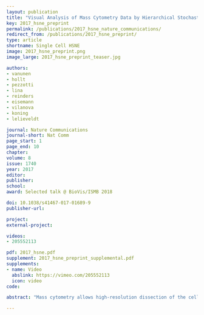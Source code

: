 ```yaml
---
layout: publication
title: "Visual Analysis of Mass Cytometry Data by Hierarchical Stochastic Neighbor Embedding Reveals Rare Cell Types"
key: 2017_hsne_preprint
permalink: /publications/2017_hsne_nature_communications/
redirect_from: /publications/2017_hsne_preprint/
type: article
shortname: Single Cell HSNE
image: 2017_hsne_preprint.png
image_large: 2017_hsne_preprint_teaser.jpg

authors:
- vanunen
- hollt
- pezzotti
- lina
- reinders
- eisemann
- vilanova
- koning
- lelieveldt

journal: Nature Communications
journal-short: Nat Comm
page_start: 1
page_end: 10
chapter:
volume: 8
issue: 1740
year: 2017
editor:
publisher:
school:
award: Selected talk @ BioVis/ISMB 2018

doi: 10.1038/s41467-017-01689-9
publisher-url:

project:
external-project:

videos:
- 205552113

pdf: 2017_hsne.pdf
supplement: 2017_hsne_preprint_supplemental.pdf
supplements:
- name: Video
  abslink: https://vimeo.com/205552113
  icon: video
code:

abstract: "Mass cytometry allows high-resolution dissection of the cellular composition of the immune system. However, the high-dimensionality, large size, and non-linear structure of the data poses considerable challenges for data analysis. In particular, dimensionality reduction-based techniques like t-SNE offer single-cell resolution but are limited in the number of cells that can be analysed. Here we introduce Hierarchical Stochastic Neighbor Embedding (HSNE) for the analysis of mass cytometry datasets. HSNE constructs a hierarchy of non-linear similarities that can be interactively explored with a stepwise increase in detail up to the single-cell level. We applied HSNE to a study on gastrointestinal disorders and three other available mass cytometry datasets. We found that HSNE efficiently replicates previous observations and identifies rare cell populations that were previously missed due to downsampling. Thus, HSNE removes the scalability limit of conventional t-SNE analysis, a feature that makes it highly suitable for the analysis of massive high-dimensional datasets."

---
```

